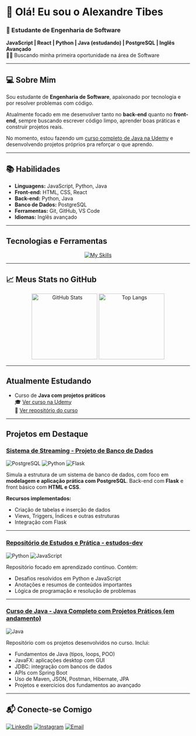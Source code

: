 # 👋 Olá! Eu sou o Alexandre Tibes

### 🎯 Estudante de Engenharia de Software  
**JavaScript | React | Python | Java (estudando) | PostgreSQL | Inglês Avançado**  
🧑‍💻 Buscando minha primeira oportunidade na área de Software

---

## 💻 Sobre Mim

Sou estudante de **Engenharia de Software**, apaixonado por tecnologia e por resolver problemas com código.

Atualmente focado em me desenvolver tanto no **back-end** quanto no **front-end**, sempre buscando escrever código limpo, aprender boas práticas e construir projetos reais.

No momento, estou fazendo um [curso completo de Java na Udemy](https://www.udemy.com/course/curso-de-java-para-iniciantes-com-projetos/) e desenvolvendo projetos próprios pra reforçar o que aprendo.

---

## 📚 Habilidades

- **Linguagens:** JavaScript, Python, Java 
- **Front-end:** HTML, CSS, React
- **Back-end:** Python, Java 
- **Banco de Dados:** PostgreSQL
- **Ferramentas:** Git, GitHub, VS Code
- **Idiomas:** Inglês avançado

---

## Tecnologias e Ferramentas

<div align="center">

[![My Skills](https://skillicons.dev/icons?i=python,java,js,react,postgres,github)](https://skillicons.dev)

</div>

---

## 📈 Meus Stats no GitHub

<div align="center">

<img src="https://github-readme-stats.vercel.app/api?username=Xandetds&show_icons=true&theme=tokyonight&hide=contribs" alt="GitHub Stats" height="180"/>
<img src="https://github-readme-stats.vercel.app/api/top-langs/?username=Xandetds&layout=compact&theme=tokyonight" alt="Top Langs" height="180"/>

</div>

---

## Atualmente Estudando

- Curso de **Java com projetos práticos**  
  🎓 [Ver curso na Udemy](https://www.udemy.com/course/curso-de-java-para-iniciantes-com-projetos/)  
  📂 [Ver repositório do curso](https://github.com/Xandetds/java-completo-udemy)

---

## Projetos em Destaque

### [Sistema de Streaming - Projeto de Banco de Dados](https://github.com/Xandetds/Projeto-BD)

![PostgreSQL](https://img.shields.io/badge/PostgreSQL-336791?style=flat&logo=postgresql&logoColor=white)
![Python](https://img.shields.io/badge/Python-3776AB?style=flat&logo=python&logoColor=white)
![Flask](https://img.shields.io/badge/Flask-000000?style=flat&logo=flask&logoColor=white)

Simula a estrutura de um sistema de banco de dados, com foco em **modelagem e aplicação prática com PostgreSQL**. Back-end com **Flask** e front básico com **HTML e CSS**.

**Recursos implementados:**
- Criação de tabelas e inserção de dados
- Views, Triggers, Índices e outras estruturas
- Integração com Flask

---

### [Repositório de Estudos e Prática - estudos-dev](https://github.com/Xandetds/estudos-dev)

![Python](https://img.shields.io/badge/Python-3776AB?style=flat&logo=python&logoColor=white)
![JavaScript](https://img.shields.io/badge/JavaScript-F7DF1E?style=flat&logo=javascript&logoColor=black)

Repositório focado em aprendizado contínuo. Contém:

- Desafios resolvidos em Python e JavaScript
- Anotações e resumos de conteúdos importantes
- Lógica de programação e resolução de problemas

---

### [Curso de Java - Java Completo com Projetos Práticos (em andamento)](https://github.com/Xandetds/java-completo-udemy)

![Java](https://img.shields.io/badge/Java-ED8B00?style=flat&logo=openjdk&logoColor=white)  

Repositório com os projetos desenvolvidos no curso. Inclui:

- Fundamentos de Java (tipos, loops, POO)
- JavaFX: aplicações desktop com GUI
- JDBC: integração com bancos de dados
- APIs com Spring Boot
- Uso de Maven, JSON, Postman, Hibernate, JPA
- Projetos e exercícios dos fundamentos ao avançado

---

## 📬 Conecte-se Comigo

[![LinkedIn](https://img.shields.io/badge/LinkedIn-0077B5?style=for-the-badge&logo=linkedin&logoColor=white)](https://www.linkedin.com/in/alexandre-tibes-2a79692b5/)
[![Instagram](https://img.shields.io/badge/Instagram-E4405F?style=for-the-badge&logo=instagram&logoColor=white)](https://www.instagram.com/alexandretibes_)
[![Email](https://img.shields.io/badge/Email-D14836?style=for-the-badge&logo=gmail&logoColor=white)](mailto:Alexandretibes9@gmail.com)

